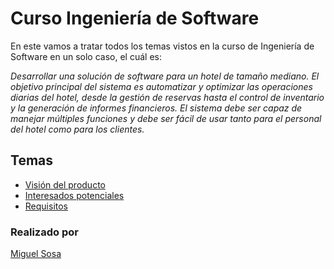 # Curso Ingeniería de Software

En este vamos a tratar todos los temas vistos en la curso de Ingeniería de Software en un solo caso, el cuál es:

_Desarrollar una solución de software para un hotel de tamaño mediano. El objetivo principal del sistema es automatizar y optimizar las operaciones diarias del hotel, desde la gestión de reservas hasta el control de inventario y la generación de informes financieros. El sistema debe ser capaz de manejar múltiples funciones y debe ser fácil de usar tanto para el personal del hotel como para los clientes._

## Temas

- [Visión del producto](Vision.md)
- [Interesados potenciales](Interesados_potenciales.md)
- [Requisitos](Requisitos.md)

### Realizado por

[Miguel Sosa](https://github.com/msosav)
